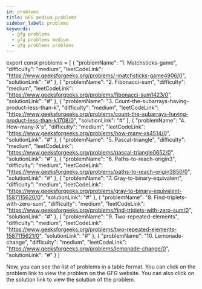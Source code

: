 ```yaml
---
id: problems
title: GFG medium problems
sidebar_label: problems
keywords:
  - gfg problems
  - gfg problems medium
  - gfg problems problems
---
```



export const problems = [
  {
    "problemName": "1. Matchsticks-game",
    "difficulty": "medium",
    "leetCodeLink": "https://www.geeksforgeeks.org/problems/-matchsticks-game4906/0",
    "solutionLink": "#"
  },
    {
        "problemName": "2. Fibonacci-sum",
        "difficulty": "medium",
        "leetCodeLink": "https://www.geeksforgeeks.org/problems/fibonacci-sum1423/0",
        "solutionLink": "#"
    },
    {
        "problemName": "3. Count-the-subarrays-having-product-less-than-k",
        "difficulty": "medium",
        "leetCodeLink": "https://www.geeksforgeeks.org/problems/count-the-subarrays-having-product-less-than-k1708/0",
        "solutionLink": "#"
    },
    {
        "problemName": "4. How-many-X's",
        "difficulty": "medium",
        "leetCodeLink": "https://www.geeksforgeeks.org/problems/how-many-xs4514/0",
        "solutionLink": "#"
    },
    {
        "problemName": "5. Pascal-triangle",
        "difficulty": "medium",
        "leetCodeLink": "https://www.geeksforgeeks.org/problems/pascal-triangle0652/0",
        "solutionLink": "#"
    },
    {
        "problemName": "6. Paths-to-reach-origin3",
        "difficulty": "medium",
        "leetCodeLink": "https://www.geeksforgeeks.org/problems/paths-to-reach-origin3850/0",
        "solutionLink": "#"
    },
    {
        "problemName": "7. Gray-to-binary-equivalent",
        "difficulty": "medium",
        "leetCodeLink": "https://www.geeksforgeeks.org/problems/gray-to-binary-equivalent-1587115620/0",
        "solutionLink": "#"
    },
    {
        "problemName": "8. Find-triplets-with-zero-sum",
        "difficulty": "medium",
        "leetCodeLink": "https://www.geeksforgeeks.org/problems/find-triplets-with-zero-sum/0",
        "solutionLink": "#"
    },
    {
        "problemName": "9. Two-repeated-elements",
        "difficulty": "medium",
        "leetCodeLink": "https://www.geeksforgeeks.org/problems/two-repeated-elements-1587115621/0",
        "solutionLink": "#"
    },
    {
        "problemName": "10. Lemonade-change",
        "difficulty": "medium",
        "leetCodeLink": "https://www.geeksforgeeks.org/problems/lemonade-change/0",
        "solutionLink": "#"
    }
]

<Table 
    title=""
    data={problems}
    isSorted={false}
    collectionLink="https://www.geeksforgeeks.org/"
/>

Now, you can see the list of problems in a table format. You can click on the problem link to view the problem on the GFG website. You can also click on the solution link to view the solution of the problem.